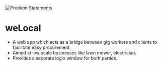 ![Problem Statements](https://user-images.githubusercontent.com/28811712/200151768-5bd8cc1f-eeee-4f63-8dad-eebd4a109a94.png)
# weLocal

- A web app which acts as a bridge between gig workers and clients to facilitate easy procurement.
- Aimed at low scale businesses like lawn mower, electrician.
- Provides a seperate login window for both parties.

